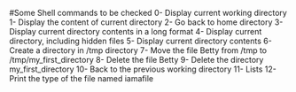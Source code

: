#Some Shell commands to be checked
0- Display current working directory
1- Display the content of current directory
2- Go back to home directory
3- Display current directory contents in a long format
4- Display current directory, including hidden files
5- Display current directory contents
6- Create a directory in /tmp directory
7- Move the file Betty from /tmp to /tmp/my_first_directory
8- Delete the file Betty
9- Delete the directory my_first_directory
10- Back to the previous working directory
11- Lists
12- Print the type of the file named iamafile
